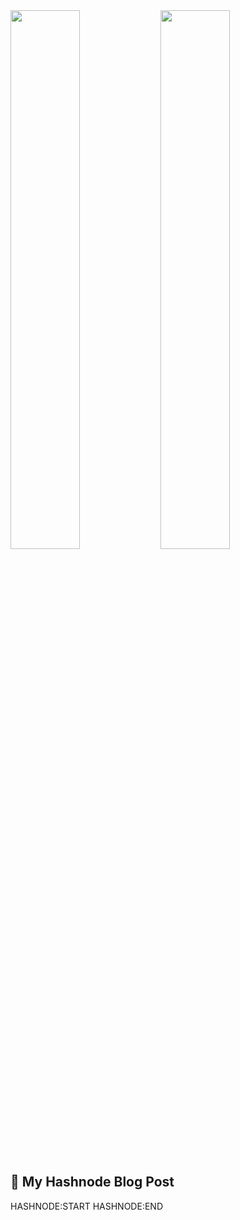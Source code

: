 <!--- (![Anurag's GitHub stats](https://github-readme-stats.vercel.app/api?username=RoninKing001&show_icons=true&theme=highcontrast&title_color=#39FF14) -->
<!--- ![Top Langs](https://github-readme-stats.vercel.app/api/top-langs/?username=RoninKing001&layout=compact) -->
<!--- [![Harlok's wakatime stats](https://github-readme-stats.vercel.app/api/wakatime?username=RoninKing001&layout=compact)](https://github.com/anuraghazra/github-readme-stats) -->

<img align="left" width="47%" src="https://github-readme-stats.vercel.app/api?username=RoninKing001&show_icons=true&theme=highcontrast&title_color=#39FF14" />
<img width="47%" src="https://github-readme-stats.vercel.app/api/top-langs/?username=RoninKing001&layout=compact" />


## 📖 My Hashnode Blog Post
HASHNODE:START 
HASHNODE:END
